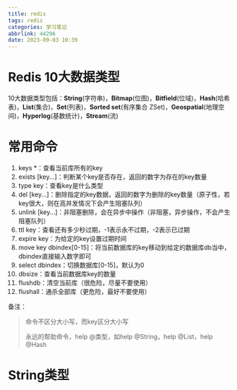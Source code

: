 ```yaml
---
title: redis
tags: redis
categories: 学习笔记
abbrlink: 44296
date: 2023-09-03 10:39
---
```


# Redis 10大数据类型

10大数据类型包括：**String**(字符串)，**Bitmap**(位图)，**Bitfield**(位域)，**Hash**(哈希表)，**List**(集合)，**Set**(列表)，**Sorted set**(有序集合 ZSet)，**Geospatial**(地理空间)，**Hyperlog**(基数统计)，**Stream**(流)

# 常用命令

1. keys *：查看当前库所有的key
2. exists [key...]：判断某个key是否存在，返回的数字为存在的key数量
3. type key：查看key是什么类型
4. del [key...]：删除指定的key数据，返回的数字为删除的key数量（原子性，若key很大，则在高并发情况下会产生阻塞队列）
5. unlink [key...]：非阻塞删除，会在异步中操作（非阻塞，异步操作，不会产生阻塞队列）
6. ttl key：查看还有多少秒过期，-1表示永不过期，-2表示已过期
7. expire key：为给定的key设置过期时间
8. move key dbindex[0-15]：将当前数据库的key移动到给定的数据库db当中，dbindex直接输入数字即可
9. select dbindex：切换数据库[0-15]，默认为0
10. dbsize：查看当前数据库key的数量
11. flushdb：清空当前库（很危险，尽量不要使用）
12. flushall：通杀全部库（更危险，最好不要使用）

备注：

> 命令不区分大小写，而key区分大小写
>
> 永远的帮助命令，help @类型，如help @String，help @List，help @Hash

# String类型


